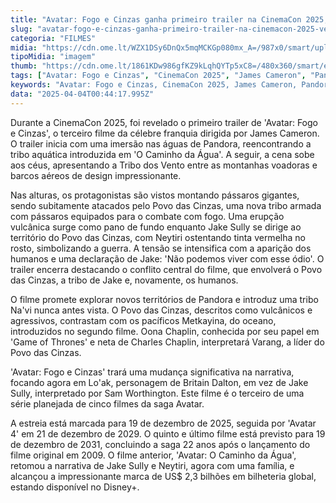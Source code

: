 ```yaml
---
title: "Avatar: Fogo e Cinzas ganha primeiro trailer na CinemaCon 2025; veja a descrição"
slug: "avatar-fogo-e-cinzas-ganha-primeiro-trailer-na-cinemacon-2025-veja-a-descrio"
categoria: "FILMES"
midia: "https://cdn.ome.lt/WZX1DSy6DnQx5mqMCKGp080mx_A=/987x0/smart/uploads/conteudo/fotos/Design_sem_nome_12_vAr4XkE.jpg"
tipoMidia: "imagem"
thumb: "https://cdn.ome.lt/1861KDw986gfKZ9kLqhQYTp5xC8=/480x360/smart/extras/conteudos/01_KtR6KeF.jpg"
tags: ["Avatar: Fogo e Cinzas", "CinemaCon 2025", "James Cameron", "Pandora", "tribo Na'vi", "Povo das Cinzas", "Jake Sully", "saga Avatar"]
keywords: "Avatar: Fogo e Cinzas, CinemaCon 2025, James Cameron, Pandora, tribo Na'vi, Povo das Cinzas, Jake Sully, saga Avatar"
data: "2025-04-04T00:44:17.995Z"
---
```


Durante a CinemaCon 2025, foi revelado o primeiro trailer de 'Avatar: Fogo e Cinzas', o terceiro filme da célebre franquia dirigida por James Cameron. O trailer inicia com uma imersão nas águas de Pandora, reencontrando a tribo aquática introduzida em 'O Caminho da Água'. A seguir, a cena sobe aos céus, apresentando a Tribo dos Vento entre as montanhas voadoras e barcos aéreos de design impressionante.

Nas alturas, os protagonistas são vistos montando pássaros gigantes, sendo subitamente atacados pelo Povo das Cinzas, uma nova tribo armada com pássaros equipados para o combate com fogo. Uma erupção vulcânica surge como pano de fundo enquanto Jake Sully se dirige ao território do Povo das Cinzas, com Neytiri ostentando tinta vermelha no rosto, simbolizando a guerra. A tensão se intensifica com a aparição dos humanos e uma declaração de Jake: 'Não podemos viver com esse ódio'. O trailer encerra destacando o conflito central do filme, que envolverá o Povo das Cinzas, a tribo de Jake e, novamente, os humanos.

O filme promete explorar novos territórios de Pandora e introduz uma tribo Na'vi nunca antes vista. O Povo das Cinzas, descritos como vulcânicos e agressivos, contrastam com os pacíficos Metkayina, do oceano, introduzidos no segundo filme. Oona Chaplin, conhecida por seu papel em 'Game of Thrones' e neta de Charles Chaplin, interpretará Varang, a líder do Povo das Cinzas.

'Avatar: Fogo e Cinzas' trará uma mudança significativa na narrativa, focando agora em Lo'ak, personagem de Britain Dalton, em vez de Jake Sully, interpretado por Sam Worthington. Este filme é o terceiro de uma série planejada de cinco filmes da saga Avatar.

A estreia está marcada para 19 de dezembro de 2025, seguida por 'Avatar 4' em 21 de dezembro de 2029. O quinto e último filme está previsto para 19 de dezembro de 2031, concluindo a saga 22 anos após o lançamento do filme original em 2009. O filme anterior, 'Avatar: O Caminho da Água', retomou a narrativa de Jake Sully e Neytiri, agora com uma família, e alcançou a impressionante marca de US$ 2,3 bilhões em bilheteria global, estando disponível no Disney+.